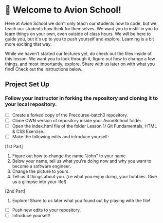 # 🚀 Welcome to Avion School!

Here at Avion School we don't only teach our students how to code, but we teach our students how think for themselves. We want you to instill in you to learn things on your own, even outside of class hours. We will be here to guide you, but it's up to you to push yourself and explore. Learning is a bit more exciting that way.

While we haven't started our lectures yet, do check out the files inside of this lesson. We want you to look through it, figure out how to change a few things, and most importantly, explore. Share with us later on with what you find! Check out the instructions below.

## Project Set Up

### Follow your instructor in forking the repository and cloning it to your local repository.

- [ ] Create a forked copy of the Precourse-batch3 repository.
- [ ] Clone OWN version of repository inside your AvionSchool folder.
- [ ] Open the index.html file of the folder Lesson 1/ Git Fundamentals, HTML & CSS Exercise.
- [ ] Make the following edits and introduce yourself:

[1st Part]
1. Figure out how to change the name "John" to your name
2. Below your name, tell us what you're doing now and why you want to become a software engineer. 
3. Change the picture to yours.
4. Tell us 3 things about you. (i.e what you enjoy doing, your hobbies. Give us a glimpse into your life!)

[2nd Part]
1. Explore! Share to us later what you found out by playing with the file!

- [ ] Push new edits to your repository.
- [ ] Introduce yourself!
